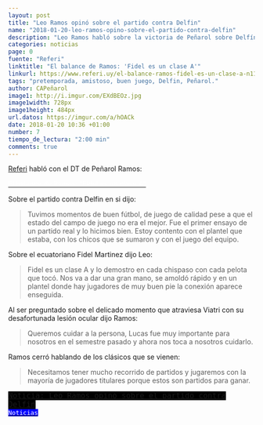 ```yaml
---
layout: post
title: "Leo Ramos opinó sobre el partido contra Delfin"
name: "2018-01-20-leo-ramos-opino-sobre-el-partido-contra-delfin"
description: "Leo Ramos habló sobre la victoria de Peñarol sobre Delfín, sobre el ecuatoriano Fidel y sobre la lesión ocular que atraviesa Lucas Viatri "
categories: noticias
page: 0
fuente: "Referi"
linktitle: "El balance de Ramos: 'Fidel es un clase A'"
linkurl: https://www.referi.uy/el-balance-ramos-fidel-es-un-clase-a-n1161639
tags: "pretemporada, amistoso, buen juego, Delfin, Peñarol."
author: CAPeñarol
image1: http://i.imgur.com/EXdBEOz.jpg
image1width: 728px
image1height: 484px
url.datos: https://imgur.com/a/hOACk
date: 2018-01-20 10:36 +01:00
number: 7
tiempo_de_lectura: "2:00 min"
comments: true
---
```


[Referi](http://www.referi.com.uy) habló con el DT de Peñarol Ramos:

<a href="https://www.referi.uy/el-balance-ramos-fidel-es-un-clase-a-n1161639"><i class="fa fa-link" style="color:red;"></i><span style="color:#fff;"> El balance de Ramos: "Fidel es un clase A"</span></a>

Sobre el partido contra Delfin en si dijo:

<blockquote>
  <p>
	Tuvimos momentos de buen fútbol, de juego de calidad pese a que el estado del campo de juego no era el mejor. Fue el primer ensayo de un partido real y lo hicimos bien. Estoy contento con el plantel que estaba, con los chicos que se sumaron y con el juego del equipo.
  </p>
</blockquote>

Sobre el ecuatoriano Fidel Martinez dijo Leo:

<blockquote>
  <p>
    Fidel es un clase A y lo demostro en cada chispaso con cada pelota que tocó. Nos va a dar una gran mano, se amoldó rápido y en un plantel donde hay jugadores de muy buen pie la conexión aparece enseguida.
  </p>
</blockquote>

Al ser preguntado sobre el delicado momento que atraviesa Viatri con su desafortunada lesión ocular dijo Ramos:

<blockquote>
  <p>
    Queremos cuidar a la persona, Lucas fue muy importante para nosotros en el semestre pasado y ahora nos toca a nosotros cuidarlo.
  </p>
</blockquote>

Ramos cerró hablando de los clásicos que se vienen:

<blockquote>
  <p>
    Necesitamos tener mucho recorrido de partidos y jugaremos con la mayoría de jugadores titulares porque estos son partidos para ganar.
  </p>
</blockquote>

<!--![](http://i.imgur.com/EXdBEOz.jpg)-->

<span style="font-family:monospace;font-size:1.1em;background:#000;color:#fd5206;" class="rounded"><a href="{{ site.url}}/Lanoticia-Leo-Ramos">Noticia: Leo Ramos opinó sobre el partido contra Delfin</a></span><a href="{{ site.url}}/noticias"><span style="font-size:0.9em;color:white;background:blue;font-family:monospace;" class="rounded"><br><i class="fa fa-globe"></i>Noticias</span></a>

